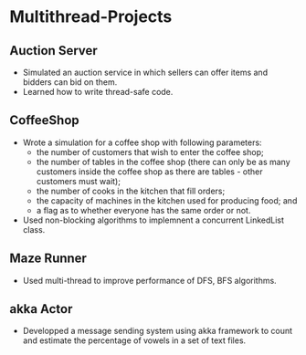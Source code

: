 # Multithread-Projects

## Auction Server

- Simulated an auction service in which sellers can offer items and bidders can bid on them.
- Learned how to write thread-safe code.

## CoffeeShop
- Wrote a simulation for a coffee shop with following parameters:
  - the number of customers that wish to enter the coffee shop;
  - the number of tables in the coffee shop (there can only be as many customers inside the coffee shop as there are tables - other customers must wait);
  - the number of cooks in the kitchen that fill orders;
  - the capacity of machines in the kitchen used for producing food; and
  - a flag as to whether everyone has the same order or not.
- Used non-blocking algorithms to implemnent a concurrent LinkedList class.

## Maze Runner

- Used multi-thread to improve performance of DFS, BFS algorithms.

## akka Actor

- Developped a message sending system using akka framework to count and estimate the percentage of vowels in a set of text files.
